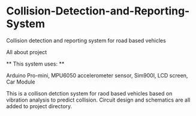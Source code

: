 # Collision-Detection-and-Reporting-System
Collision detection and reporting system for road based vehicles 

All about project

** This system uses: **

  Arduino Pro-mini,
  MPU6050 accelerometer sensor,
  Sim900l,
  LCD screen,
  Car Module

This is a collison detction system for raod based vehicles based on vibration analysis to predict collision. Circuit design and schematics are all added to project directory.
